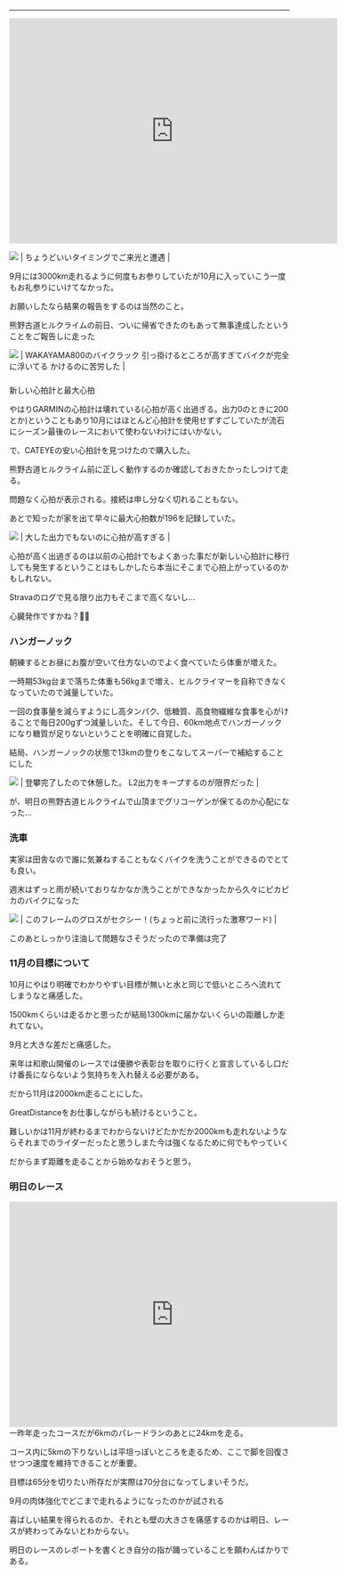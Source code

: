 
---
<iframe allowtransparency="true" frameborder="0" height="405" scrolling="no" src="https://www.strava.com/activities/2834330217/embed/9a6dba545145ce9447c93ca98fe44c3f989b05e4" width="590"></iframe>

[![](/images/EFFECTS.jpg)](/images/EFFECTS.jpg)
| ちょうどいいタイミングでご来光と遭遇 |


9月には3000km走れるように何度もお参りしていたが10月に入っていこう一度もお礼参りにいけてなかった。

お願いしたなら結果の報告をするのは当然のこと。

熊野古道ヒルクライムの前日、ついに帰省できたのもあって無事達成したということをご報告しに走った

[![](/images/IMG_20191102_092321.jpg)](/images/IMG_20191102_092321.jpg)
| WAKAYAMA800のバイクラック
引っ掛けるところが高すぎてバイクが完全に浮いてる
かけるのに苦労した |

###
新しい心拍計と最大心拍

やはりGARMINの心拍計は壊れている(心拍が高く出過ぎる。出力0のときに200とか)ということもあり10月にはほとんど心拍計を使用せずすごしていたが流石にシーズン最後のレースにおいて使わないわけにはいかない。



で、CATEYEの安い心拍計を見つけたので購入した。

熊野古道ヒルクライム前に正しく動作するのか確認しておきたかったしつけて走る。



問題なく心拍が表示される。接続は申し分なく切れることもない。

あとで知ったが家を出て早々に最大心拍数が196を記録していた。

[![](https://1.bp.blogspot.com/-tZYPpMcBZfs/Xb1Mp4GOx1I/AAAAAAAACC8/ozEDaUbPXZs44Whmh_NLRRsmkJ1_GcQzwCK4BGAYYCw/s320/%25E3%2582%25B9%25E3%2582%25AF%25E3%2583%25AA%25E3%2583%25BC%25E3%2583%25B3%25E3%2582%25B7%25E3%2583%25A7%25E3%2583%2583%25E3%2583%2588%2B2019-11-02%2B18.29.07.png)](http://1.bp.blogspot.com/-tZYPpMcBZfs/Xb1Mp4GOx1I/AAAAAAAACC8/ozEDaUbPXZs44Whmh_NLRRsmkJ1_GcQzwCK4BGAYYCw/s1600/%25E3%2582%25B9%25E3%2582%25AF%25E3%2583%25AA%25E3%2583%25BC%25E3%2583%25B3%25E3%2582%25B7%25E3%2583%25A7%25E3%2583%2583%25E3%2583%2588%2B2019-11-02%2B18.29.07.png)
| 大した出力でもないのに心拍が高すぎる |



心拍が高く出過ぎるのは以前の心拍計でもよくあった事だが新しい心拍計に移行しても発生するということはもしかしたら本当にそこまで心拍上がっているのかもしれない。

Stravaのログで見る限り出力もそこまで高くないし...

心臓発作ですかね？🤔🤔



### ハンガーノック

朝練するとお昼にお腹が空いて仕方ないのでよく食べていたら体重が増えた。

一時期53kg台まで落ちた体重も56kgまで増え、ヒルクライマーを自称できなくなっていたので減量していた。



一回の食事量を減らすようにし高タンパク、低糖質、高食物繊維な食事を心がけることで毎日200gずつ減量しいた。そして今日、60km地点でハンガーノックになり糖質が足りないということを明確に自覚した。

結局、ハンガーノックの状態で13kmの登りをこなしてスーパーで補給することにした

[![](/images/IMG_20191102_104518.jpg)](/images/IMG_20191102_104518.jpg)
| 登攀完了したので休憩した。
L2出力をキープするのが限界だった |


が、明日の熊野古道ヒルクライムで山頂までグリコーゲンが保てるのか心配になった...





### 洗車

実家は田舎なので誰に気兼ねすることもなくバイクを洗うことができるのでとても良い。

週末はずっと雨が続いておりなかなか洗うことができなかったから久々にピカピカのバイクになった

[![](/images/IMG_20191102_142456.jpg)](/images/IMG_20191102_142456.jpg)
| このフレームのグロスがセクシー！(ちょっと前に流行った激寒ワード) |

このあとしっかり注油して問題なさそうだったので準備は完了





### 11月の目標について

10月にやはり明確でわかりやすい目標が無いと水と同じで低いところへ流れてしまうなと痛感した。

1500kmくらいは走るかと思ったが結局1300kmに届かないくらいの距離しか走れてない。

9月と大きな差だと痛感した。



来年は和歌山開催のレースでは優勝や表彰台を取りに行くと宣言しているし口だけ番長にならないよう気持ちを入れ替える必要がある。



だから11月は2000km走ることにした。

GreatDistanceをお仕事しながらも続けるということ。



難しいかは11月が終わるまでわからないけどたかだか2000kmも走れないようならそれまでのライダーだったと思うしまた今は強くなるために何でもやっていく



だからまず距離を走ることから始めなおそうと思う。





### 明日のレース
<iframe allowtransparency="true" frameborder="0" height="405" scrolling="no" src="https://www.strava.com/activities/1261895555/embed/49f1e65817f3db847b2be3935f3a5474531079ff" width="590"></iframe>
一昨年走ったコースだが6kmのパレードランのあとに24kmを走る。

コース内に5kmの下りないしは平坦っぽいところを走るため、ここで脚を回復させつつ速度を維持できることが重要。



目標は65分を切りたい所存だが実際は70分台になってしまいそうだ。

9月の肉体強化でどこまで走れるようになったのかが試される

喜ばしい結果を得られるのか、それとも壁の大きさを痛感するのかは明日、レースが終わってみないとわからない。

明日のレースのレポートを書くとき自分の指が踊っていることを願わんばかりである。
